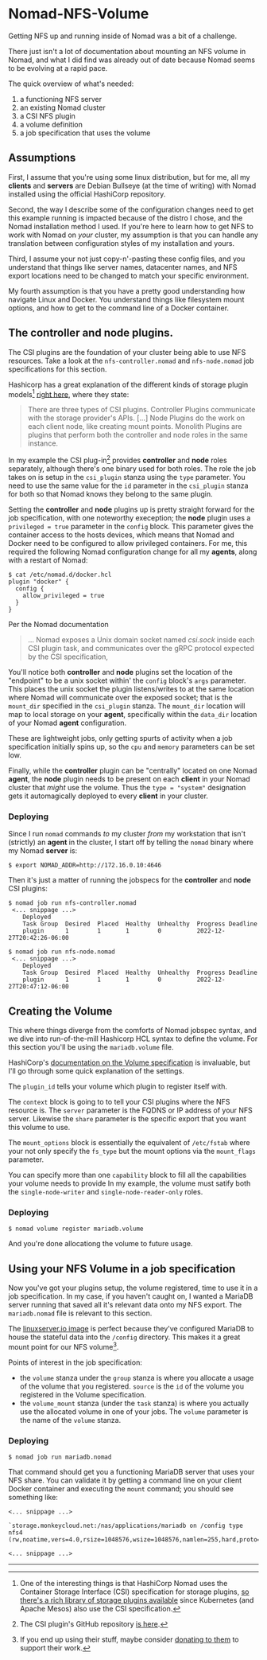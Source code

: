 # Nomad-NFS-Volume
Getting NFS up and running inside of Nomad was a bit of a challenge.

There just isn't a lot of documentation about mounting an NFS volume in Nomad,
and what I did find was already out of date because Nomad seems to be evolving
at a rapid pace.

The quick overview of what's needed:
1. a functioning NFS server
1. an existing Nomad cluster
1. a CSI NFS plugin
1. a volume definition
1. a job specification that uses the volume


## Assumptions
First, I assume that you're using some linux distribution, but for me, all my
**clients** and **servers** are Debian Bullseye (at the time of writing) with
Nomad installed using the official HashiCorp repository.

Second, the way I describe some of the configuration changes need to get this
example running is impacted because of the distro I chose, and the Nomad
installation method I used. If you're here to learn how to get NFS to work with
Nomad on *your* cluster, my assumption is that you can handle any translation
between configuration styles of my installation and yours.

Third, I assume your not just copy-n'-pasting these config files, and you
understand that things like server names, datacenter names, and NFS export
locations need to be changed to match your specific environment.

My fourth assumption is that you have a pretty good understanding how navigate
Linux and Docker. You understand things like filesystem mount options, and how
to get to the command line of a Docker container.

## The controller and node plugins.
The CSI plugins are the foundation of your cluster being able to use NFS
resources. Take a look at the `nfs-controller.nomad` and `nfs-node.nomad`
job specifications for this section.

Hashicorp has a great explanation of the different kinds of storage plugin
models[^1] [right here](https://developer.hashicorp.com/nomad/docs/concepts/plugins/csi),
where they state:

>There are three types of CSI plugins. Controller Plugins communicate with the
storage provider's APIs. [...] Node Plugins do the work on each client node,
like creating mount points. Monolith Plugins are plugins that perform both the
controller and node roles in the same instance.

In my example the CSI plug-in[^3] provides **controller** and **node** roles
separately, although there's one binary used for both roles. The role the
job takes on is setup in the `csi_plugin` stanza using the `type` parameter.
You need to use the same value for the `id` parameter in the `csi_plugin`
stanza for both so that Nomad knows they belong to the same plugin.

Setting the **controller** and **node** plugins up is pretty straight forward
for the job specification, with one noteworthy exeception; the **node** plugin
uses a `privileged = true` parameter in the `config` block. This parameter
gives the container access to the hosts devices, which means that Nomad and
Docker need to be configured to allow privileged containers. For me, this
required the following Nomad configuration change for all my **agents**, along
with a restart of Nomad:

```
$ cat /etc/nomad.d/docker.hcl
plugin "docker" {
  config {
    allow_privileged = true
  }
}
```

Per the Nomad documentation

>... Nomad exposes a Unix domain socket named *csi.sock* inside each CSI plugin
task, and communicates over the gRPC protocol expected by the CSI specification,

You'll notice both **controller** and **node** plugins set the location of the
"endpoint" to be a unix socket within' the `config` block's `args` parameter.
This places the unix socket the plugin listens/writes to at the same location
where Nomad will communicate over the exposed socket; that is the `mount_dir`
specified in the `csi_plugin` stanza. The `mount_dir` location will map to
local storage on your **agent**, specifically within the `data_dir` location of
your Nomad **agent** configuration.

These are lightweight jobs, only getting spurts of activity when a job
specification initially spins up, so the `cpu` and `memory` parameters can be
set low.

Finally, while the **controller** plugin can be "centrally" located on one Nomad
**agent**, the **node** plugin needs to be present on each **client** in your
Nomad cluster that *might* use the volume. Thus the `type = "system"` designation
gets it automagically deployed to every **client** in your cluster.

### Deploying
Since I run `nomad` commands *to* my cluster *from* my workstation that isn't
(strictly) an **agent** in the cluster, I start off by telling the `nomad`
binary where my Nomad **server** is:

`$ export NOMAD_ADDR=http://172.16.0.10:4646`


Then it's just a matter of running the jobspecs for the **controller** and
**node** CSI plugins:

```
$ nomad job run nfs-controller.nomad
 <... snippage ...>
    Deployed
    Task Group  Desired  Placed  Healthy  Unhealthy  Progress Deadline
    plugin      1        1       1        0          2022-12-27T20:42:26-06:00

$ nomad job run nfs-node.nomad
 <... snippage ...>
    Deployed
    Task Group  Desired  Placed  Healthy  Unhealthy  Progress Deadline
    plugin      1        1       1        0          2022-12-27T20:47:12-06:00
```

## Creating the Volume

This where things diverge from the comforts of Nomad jobspec syntax, and we
dive into run-of-the-mill Hashicorp HCL syntax to define the volume. For this
section you'll be using the `mariadb.volume` file.

HashiCorp's [documentation on the Volume specification](https://developer.hashicorp.com/nomad/docs/other-specifications/volume)
is invaluable, but I'll go through some quick explanation of the settings.

The `plugin_id` tells your volume which plugin to register itself with.

The `context` block is going to to tell your CSI plugins where the NFS
resource is. The `server` parameter is the FQDNS or IP address of your NFS
server. Likewise the `share` parameter is the specific export that you want
this volume to use.

The `mount_options` block is essentially the equivalent of `/etc/fstab` where
your not only specify the `fs_type` but the mount options via the `mount_flags`
parameter.

You can specify more than one `capability` block to fill all the capabilities
your volume needs to provide In my example, the volume must satify both the
`single-node-writer` and `single-node-reader-only` roles.

### Deploying
`$ nomad volume register mariadb.volume`

And you're done allocationg the volume to future usage.

## Using your NFS Volume in a job specification

Now you've got your plugins setup, the volume registered, time to use it in
a job specification. In my case, if you haven't caught on, I wanted a MariaDB
server running that saved all it's relevant data onto my NFS export. The
`mariadb.nomad` file is relevant to this section.

The [linuxserver.io image](https://hub.docker.com/r/linuxserver/mariadb/#!) is
perfect because they've configured MariaDB to house the stateful data into the
`/config` directory. This makes it a great mount point for our NFS volume[^2].

Points of interest in the job specification:

- the `volume` stanza under the `group` stanza is where you allocate a usage of
the volume that you registered. `source` is the `id` of the volume you
registered in the Volume specification.
- the `volume_mount` stanza (under the `task` stanza) is where you actually use
the allocated volume in one of your jobs. The `volume` parameter is the name of
the `volume` stanza.

### Deploying
`$ nomad job run mariadb.nomad`

That command should get you a functioning MariaDB server that uses your NFS share.
You can validate it by getting a command line on your client Docker container and
executing the `mount` command; you should see something like:

```
<... snippage ...>

`storage.monkeycloud.net:/nas/applications/mariadb on /config type nfs4 (rw,noatime,vers=4.0,rsize=1048576,wsize=1048576,namlen=255,hard,proto=tcp,timeo=600,retrans=2,sec=sys,clientaddr=172.17.0.2,local_lock=none,addr=172.16.0.100)`

<... snippage ...>
```

---

[^1]: One of the interesting things is that HashiCorp Nomad uses the Container
Storage Interface (CSI) specification for storage plugins,
[so there's a rich library of storage plugins available](https://kubernetes-csi.github.io/docs/drivers.html)
since Kubernetes (and Apache Mesos) also use the CSI specification.

[^2]: If you end up using their stuff, maybe consider [donating to them](https://opencollective.com/linuxserver/donate?amount=20) to support their work.

[^3]: The CSI plugin's GitHub repository [is here](https://github.com/kubernetes-csi/csi-driver-nfs).
